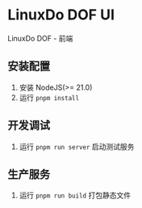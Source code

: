 # LinuxDo DOF UI
LinuxDo DOF - 前端

## 安装配置
1. 安装 NodeJS(>= 21.0)
2. 运行 `pnpm install`

## 开发调试
1. 运行 `pnpm run server` 启动测试服务

## 生产服务
1. 运行 `pnpm run build` 打包静态文件
